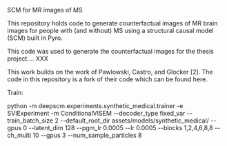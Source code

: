 SCM for MR images of MS

This repository holds code to generate counterfactual images of MR brain images for people with (and without) MS using a structural causal model (SCM) built in Pyro.

This code was used to generate the counterfactual images for the thesis project.... XXX

This work builds on the work of Pawlowski, Castro, and Glocker [2]. The code in this repository is a fork of their code which can be found here.


Train:

python -m deepscm.experiments.synthetic_medical.trainer -e SVIExperiment -m ConditionalVISEM --decoder_type fixed_var --train_batch_size 2 --default_root_dir assets/models/synthetic_medical/ --gpus 0 --latent_dim 128 --pgm_lr 0.0005 --lr 0.0005 --blocks 1,2,4,6,8,8 --ch_multi 10 --gpus 3 --num_sample_particles 8
